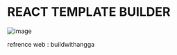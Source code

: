 # REACT TEMPLATE BUILDER

![image](https://user-images.githubusercontent.com/49223890/160948034-b815188b-d9b6-4c06-b321-aa4872a56e27.png)

refrence web : buildwithangga
